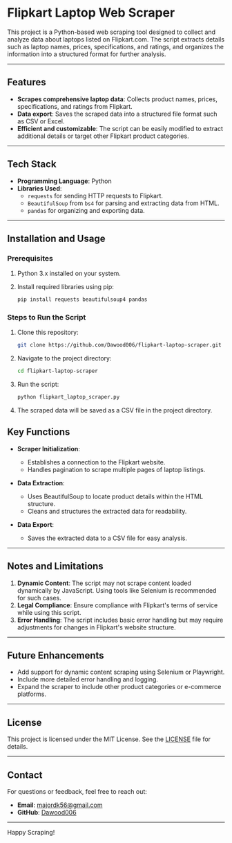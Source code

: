 # Flipkart Laptop Web Scraper

This project is a Python-based web scraping tool designed to collect and analyze data about laptops listed on Flipkart.com. The script extracts details such as laptop names, prices, specifications, and ratings, and organizes the information into a structured format for further analysis.

---

## Features

- **Scrapes comprehensive laptop data**: Collects product names, prices, specifications, and ratings from Flipkart.
- **Data export**: Saves the scraped data into a structured file format such as CSV or Excel.
- **Efficient and customizable**: The script can be easily modified to extract additional details or target other Flipkart product categories.

---

## Tech Stack

- **Programming Language**: Python
- **Libraries Used**:
  - `requests` for sending HTTP requests to Flipkart.
  - `BeautifulSoup` from `bs4` for parsing and extracting data from HTML.
  - `pandas` for organizing and exporting data.

---

## Installation and Usage

### Prerequisites

1. Python 3.x installed on your system.
2. Install required libraries using pip:

   ```bash
   pip install requests beautifulsoup4 pandas
   ```

### Steps to Run the Script

1. Clone this repository:
   ```bash
   git clone https://github.com/Dawood006/flipkart-laptop-scraper.git
   ```
2. Navigate to the project directory:
   ```bash
   cd flipkart-laptop-scraper
   ```
3. Run the script:
   ```bash
   python flipkart_laptop_scraper.py
   ```
4. The scraped data will be saved as a CSV file in the project directory.


## Key Functions

- **Scraper Initialization**:
  - Establishes a connection to the Flipkart website.
  - Handles pagination to scrape multiple pages of laptop listings.

- **Data Extraction**:
  - Uses BeautifulSoup to locate product details within the HTML structure.
  - Cleans and structures the extracted data for readability.

- **Data Export**:
  - Saves the extracted data to a CSV file for easy analysis.

---

## Notes and Limitations

1. **Dynamic Content**: The script may not scrape content loaded dynamically by JavaScript. Using tools like Selenium is recommended for such cases.
2. **Legal Compliance**: Ensure compliance with Flipkart's terms of service while using this script.
3. **Error Handling**: The script includes basic error handling but may require adjustments for changes in Flipkart's website structure.

---

## Future Enhancements

- Add support for dynamic content scraping using Selenium or Playwright.
- Include more detailed error handling and logging.
- Expand the scraper to include other product categories or e-commerce platforms.

---


## License

This project is licensed under the MIT License. See the [LICENSE](LICENSE) file for details.

---

## Contact

For questions or feedback, feel free to reach out:

- **Email**: majordk56@gmail.com
- **GitHub**: [Dawood006](https://github.com/Dawood006)

---

Happy Scraping!

